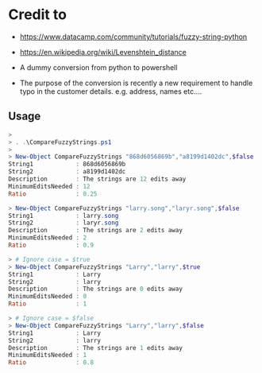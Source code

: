 # Credit to

* https://www.datacamp.com/community/tutorials/fuzzy-string-python

* https://en.wikipedia.org/wiki/Levenshtein_distance

* A dummy conversion from python to powershell

* The purpose of the conversion is recently a new requirement to handle typo in the customer details. e.g. address, names etc....

## Usage

```powershell
>
> . .\CompareFuzzyStrings.ps1
>
> New-Object CompareFuzzyStrings "868d6056869b","a8199d1402dc",$false
String1            : 868d6056869b
String2            : a8199d1402dc
Description        : The strings are 12 edits away
MinimumEditsNeeded : 12
Ratio              : 0.25

> New-Object CompareFuzzyStrings "larry.song","laryr.song",$false
String1            : larry.song
String2            : laryr.song
Description        : The strings are 2 edits away
MinimumEditsNeeded : 2
Ratio              : 0.9

> # Ignore case = $true
> New-Object CompareFuzzyStrings "Larry","larry",$true
String1            : Larry
String2            : larry
Description        : The strings are 0 edits away
MinimumEditsNeeded : 0
Ratio              : 1

> # Ignore case = $false
> New-Object CompareFuzzyStrings "Larry","larry",$false
String1            : Larry
String2            : larry
Description        : The strings are 1 edits away
MinimumEditsNeeded : 1
Ratio              : 0.8
```
